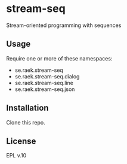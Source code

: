 # stream-seq 

Stream-oriented programming with sequences

## Usage

Require one or more of these namespaces:
* se.raek.stream-seq
* se.raek.stream-seq.dialog
* se.raek.stream-seq.line
* se.raek.stream-seq.json

## Installation

Clone this repo.

## License

EPL v.10
